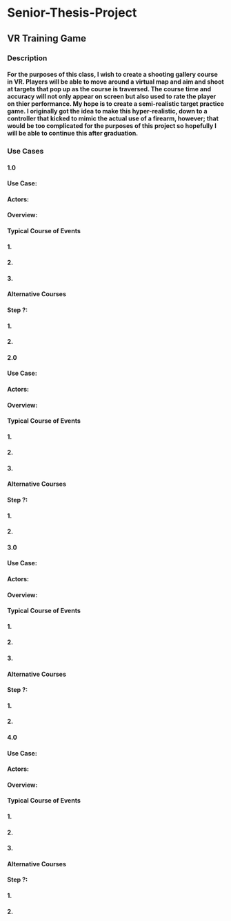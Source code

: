 # Senior-Thesis-Project
 ## VR Training Game

 ### Description
 
 #### For the purposes of this class, I wish to create a shooting gallery course in VR. Players will be able to move around a virtual map and aim and shoot at targets that pop up as the course is traversed. The course time and accuracy will not only appear on screen but also used to rate the player on thier performance. My hope is to create a semi-realistic target practice game. I originally got the idea to make this hyper-realistic, down to a controller that kicked to mimic the actual use of a firearm, however; that would be too complicated for the purposes of this project so hopefully I will be able to continue this after graduation.

### Use Cases

#### 1.0
#### Use Case: 
#### Actors: 
#### Overview: 
#### Typical Course of Events
#### 1. 
#### 2. 
#### 3. 
#### Alternative Courses
#### Step ?:
#### 1. 
#### 2. 

#### 2.0
#### Use Case: 
#### Actors: 
#### Overview: 
#### Typical Course of Events
#### 1. 
#### 2. 
#### 3. 
#### Alternative Courses
#### Step ?:
#### 1. 
#### 2.

#### 3.0
#### Use Case: 
#### Actors: 
#### Overview: 
#### Typical Course of Events
#### 1. 
#### 2. 
#### 3. 
#### Alternative Courses
#### Step ?:
#### 1. 
#### 2.

#### 4.0
#### Use Case: 
#### Actors: 
#### Overview: 
#### Typical Course of Events
#### 1. 
#### 2. 
#### 3. 
#### Alternative Courses
#### Step ?:
#### 1. 
#### 2.
